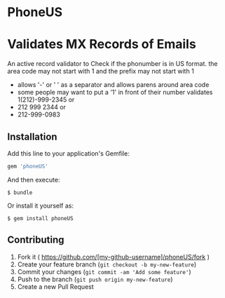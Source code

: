 # PhoneUS

Validates MX Records of Emails
=========

An active record validator to Check if the phonumber is in US format. the area code may not start with 1 and the prefix may not start with 1
 * allows '-' or ' ' as a separator and allows parens around area code
 * some people may want to put a '1' in front of their number
 validates 1(212)-999-2345 or
 * 212 999 2344 or
 * 212-999-0983


## Installation

Add this line to your application's Gemfile:

```ruby
gem 'phoneUS'
```

And then execute:

    $ bundle

Or install it yourself as:

    $ gem install phoneUS

## Contributing

1. Fork it ( https://github.com/[my-github-username]/phoneUS/fork )
2. Create your feature branch (`git checkout -b my-new-feature`)
3. Commit your changes (`git commit -am 'Add some feature'`)
4. Push to the branch (`git push origin my-new-feature`)
5. Create a new Pull Request
